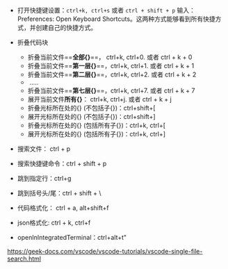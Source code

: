 - 打开快捷键设置：`ctrl+k, ctrl+s` 或者 `ctrl + shift + p` 输入：Preferences: Open Keyboard Shortcuts。这两种方式能够看到所有快捷方式，并创建自己的快捷方式。

- 折叠代码块
  - 折叠当前文件==**全部{}**==，	ctrl+k, ctrl+0. 或者 ctrl + k + 0
  - 折叠当前文件==**第一层{}**==，ctrl+k, ctrl+1. 或者 ctrl + k + 1
  - 折叠当前文件==**第二层{}**==，ctrl+k, ctrl+2. 或者 ctrl + k + 2
  - ​		.....
  - 折叠当前文件==**第七层{}**==，ctrl+k, ctrl+7. 或者 ctrl + k + 7
  - 展开当前文件**所有{}**：	ctrl+k, ctrl+j.  或者 ctrl + k + j			
  - 折叠光标所在处的{} (不包括子{})：ctrl+shift+[
  - 展开光标所在处的{} (不包括子{})：ctrl+shift+]
  - 折叠光标所在处的{} (包括所有子{})：ctrl+k, ctrl+[
  - 展开光标所在处的{} (包括所有子{})：ctrl+k, ctrl+]

- 搜索文件： ctrl + p
- 搜索快捷键命令：ctrl + shift + p
- 跳到指定行：ctrl+g
- 跳到括号头/尾：ctrl + shift + \
- 代码格式化： ctrl + a, alt+shift+f
- json格式化: ctrl + k, ctrl+f
- openInIntegratedTerminal：ctrl+alt+t"



https://geek-docs.com/vscode/vscode-tutorials/vscode-single-file-search.html